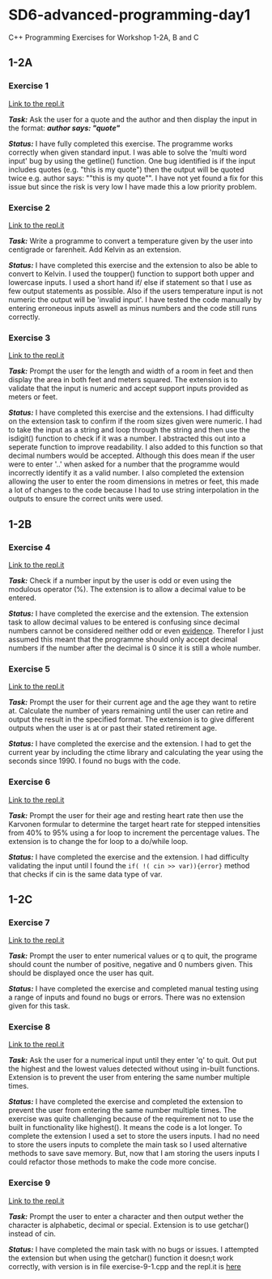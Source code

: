 # SD6-advanced-programming-day1
C++ Programming Exercises for Workshop 1-2A, B and C

## 1-2A
### Exercise 1
[Link to the repl.it](https://repl.it/@CharlieHodgkin1/SD6-Workshop-1-2A-Exercise-1#main.cpp "code for exercise 1")

***Task:***
Ask the user for a quote and the author and then display the input in the format: ***author says: "quote"***

***Status:***
I have fully completed this exercise. The programme works correctly when given standard input.
I was able to solve the 'multi word input' bug by using the getline() function. One bug identified is if the input includes quotes (e.g. "this is my quote") then the output will be quoted twice e.g. author says: ""this is my quote"".
I have not yet found a fix for this issue but since the risk is very low I have made this a low priority problem.

### Exercise 2
[Link to the repl.it](https://repl.it/@CharlieHodgkin1/SD6-Workshop-1-2A-Exercise-2#main.cpp "code for exercise 2")

***Task:***
Write a programme to convert a temperature given by the user into centigrade or farenheit. Add Kelvin as an extension.

***Status:***
I have completed this exercise and the extension to also be able to convert to Kelvin. I used the toupper() function to support both upper and lowercase inputs. I used a short hand if/ else if statement so that I use as few output statements as possible. Also if the users temperature input is not numeric the output will be 'invalid input'. I have tested the code manually by entering erroneous inputs aswell as minus numbers and the code still runs correctly.

### Exercise 3
[Link to the repl.it](https://repl.it/@CharlieHodgkin1/SD6-Workshop-1-2A-Exercise-3#main.cpp "code for exercise 3")

***Task:***
Prompt the user for the length and width of a room in feet and then display the area in both feet and meters squared. The extension is to validate that the input is numeric and accept support inputs provided as meters or feet.

***Status:***
I have completed this exercise and the extensions. I had difficulty on the extension task to confirm if the room sizes given were numeric. I had to take the input as a string and loop through the string and then use the isdigit() function to check if it was a number. I abstracted this out into a seperate function to improve readability. I also added to this function so that decimal numbers would be accepted. Although this does mean if the user were to enter '..' when asked for a number that the programme would incorrectly identify it as a valid number. I also completed the extension allowing the user to enter the room dimensions in metres or feet, this made a lot of changes to the code because I had to use string interpolation in the outputs to ensure the correct units were used.

## 1-2B

### Exercise 4
[Link to the repl.it](https://repl.it/@CharlieHodgkin1/SD6-Workshop-1-2B-Exercise-4#main.cpp "code for exercise 4")

***Task:***
Check if a number input by the user is odd or even using the modulous operator (%). The extension is to allow a decimal value to be entered.

***Status:***
I have completed the exercise and the extension. The extension task to allow decimal values to be entered is confusing since decimal numbers cannot be considered neither odd or even [evidence](https://math.stackexchange.com/questions/92451/can-decimal-numbers-be-considered-even-or-odd). Therefor I just assumed this meant that the programme should only accept decimal numbers if the number after the decimal is 0 since it is still a whole number.

### Exercise 5
[Link to the repl.it](https://repl.it/@CharlieHodgkin1/SD6-Workshop-1-2B-Exercise-5#main.cpp "code for exercise 5")

***Task:***
Prompt the user for their current age and the age they want to retire at. Calculate the number of years remaining until the user can retire and output the result in the specified format. The extension is to give different outputs when the user is at or past their stated retirement age.

***Status:***
I have completed the exercise and the extension. I had to get the current year by including the ctime library and calculating the year using the seconds since 1990. I found no bugs with the code.

### Exercise 6
[Link to the repl.it](https://repl.it/@CharlieHodgkin1/SD6-Workshop-1-2B-Exercise-6#main.cpp "code for exercise 6")

***Task:***
Prompt the user for their age and resting heart rate then use the Karvonen formular to determine the target heart rate for stepped intensities from 40% to 95% using a for loop to increment the percentage values. The extension is to change the for loop to a do/while loop.

***Status:***
I have completed the exercise and the extension. I had difficulty validating the input until I found the `if( !( cin >> var)){error}` method that checks if cin is the same data type of var.

## 1-2C

### Exercise 7
[Link to the repl.it](https://repl.it/@CharlieHodgkin1/SD6-Workshop-1-2C-Exercise-7#main.cpp "code for exercise 7")

***Task:***
Prompt the user to enter numerical values or q to quit, the programe should count the number of positive, negative and 0 numbers given. This should be displayed once the user has quit.

***Status:***
I have completed the exercise and completed manual testing using a range of inputs and found no bugs or errors. There was no extension given for this task.

### Exercise 8
[Link to the repl.it](https://repl.it/@CharlieHodgkin1/SD6-Workshop-1-2C-Exercise-8#main.cpp "code for exercise 8")

***Task:***
Ask the user for a numerical input until they enter 'q' to quit. Out put the highest and the lowest values detected without using in-built functions. Extension is to prevent the user from entering the same number multiple times.

***Status:***
I have completed the exercise and completed the extension to prevent the user from entering the same number multiple times. The exercise was quite challenging because of the requirement not to use the built in functionality like highest(). It means the code is a lot longer. To complete the extension I used a set to store the users inputs. I had no need to store the users inputs to complete the main task so I used alternative methods to save save memory. But, now that I am storing the users inputs I could refactor those methods to make the code more concise.

### Exercise 9
[Link to the repl.it](https://repl.it/@CharlieHodgkin1/SD6-Workshop-1-2C-Exercise-9#main.cpp "code for exercise 9")

***Task:***
Prompt the user to enter a character and then output wether the character is alphabetic, decimal or special. Extension is to use getchar() instead of cin.

***Status:***
I have completed the main task with no bugs or issues. I attempted the extension but when using the getchar() function it doesn;t work correctly, with version is in file exercise-9-1.cpp and the repl.it is [here](https://repl.it/@CharlieHodgkin1/SD6-Workshop-1-2C-Exercise-9-1#main.cpp)
